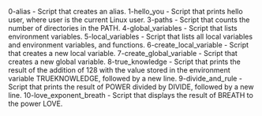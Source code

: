 0-alias - Script that creates an alias.
1-hello_you - Script that prints hello user, where user is the current Linux user.
3-paths - Script that counts the number of directories in the PATH.
4-global_variables - Script that lists environment variables.
5-local_variables - Script that lists all local variables and environment variables, and functions.
6-create_local_variable - Script that creates a new local variable.
7-create_global_variable - Script that creates a new global variable.
8-true_knowledge - Script that prints the result of the addition of 128 with the value stored in the environment variable TRUEKNOWLEDGE, followed by a new line.
9-divide_and_rule - Script that prints the result of POWER divided by DIVIDE, followed by a new line.
10-love_exponent_breath - Script that displays the result of BREATH to the power LOVE.
